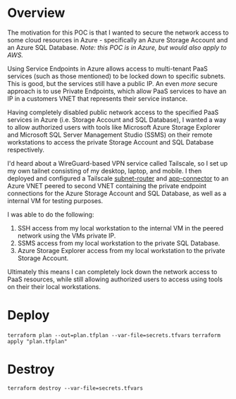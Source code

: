 # Overview

The motivation for this POC is that I wanted to secure the network access to some cloud resources in Azure - specifically an Azure Storage Account and an Azure SQL Database. *Note: this POC is in Azure, but would also apply to AWS.*

Using Service Endpoints in Azure allows access to multi-tenant PaaS services (such as those mentioned) to be locked down to specific subnets. This is good, but the services still have a public IP. An even *more* secure approach is to use Private Endpoints, which allow PaaS services to have an IP in a customers VNET that represents their service instance.

Having completely disabled public network access to the specified PaaS services in Azure (i.e. Storage Account and SQL Database), I wanted a way to allow authorized users with tools like Microsoft Azure Storage Explorer and Microsoft SQL Server Management Studio (SSMS) on their remote workstations to access the private Storage Account and SQL Database respectively.

I'd heard about a WireGuard-based VPN service called Tailscale, so I set up my own tailnet consisting of my desktop, laptop, and mobile. I then deployed and configured a Tailscale [subnet-router](https://tailscale.com/kb/1019/subnets) and [app-connector](https://tailscale.com/kb/1281/app-connectors) to an Azure VNET peered to second VNET containing the private endpoint connections for the Azure Storage Account and SQL Database, as well as a internal VM for testing purposes.

I was able to do the following:
1. SSH access from my local workstation to the internal VM in the peered network using the VMs private IP.
2. SSMS access from my local workstation to the private SQL Database.
3. Azure Storage Explorer access from my local workstation to the private Storage Account.

Ultimately this means I can completely lock down the network access to PaaS resources, while still allowing authorized users to access using tools on their their local workstations.

# Deploy

`terraform plan --out=plan.tfplan --var-file=secrets.tfvars`
`terraform apply "plan.tfplan"`

# Destroy

`terraform destroy --var-file=secrets.tfvars`
